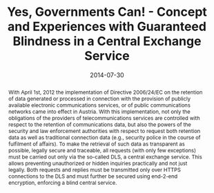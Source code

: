 ---
abstract: With April 1st, 2012 the implementation of Directive 2006/24/EC on the retention
  of data generated or processed in connection with the provision of publicly available
  electronic communications services, or of public communications networks came into
  effect in Austria. With this implementation, not only the obligations of the providers
  of telecommunications services are controlled with respect to the retention of communications
  data, but also the powers of the security and law enforcement authorities with respect
  to request both retention data as well as traditional connection data (e.g., security
  police in the course of fulfilment of affairs). To make the retrieval of such data
  as transparent as possible, legally secure and traceable, all requests (with only
  few exceptions) must be carried out only via the so-called DLS, a central exchange
  service. This allows preventing unauthorized or hidden inquiries practically and
  not just legally. Both requests and replies must be transmitted only over HTTPS
  connections to the DLS and must further be secured using end-2-end encryption, enforcing
  a blind central service.
authors:
- Michael Schafferer
- Thomas Grechenig
date: '2014-07-30'
featured: false
links:
- name: Publik
  url: https://publik.tuwien.ac.at/showentry.php?ID=237398&lang=2
publication_types:
- '1'
publishDate: '2014-07-30'
title: Yes, Governments Can! - Concept and Experiences with Guaranteed Blindness in
  a Central Exchange Service
url_pdf: ''
---